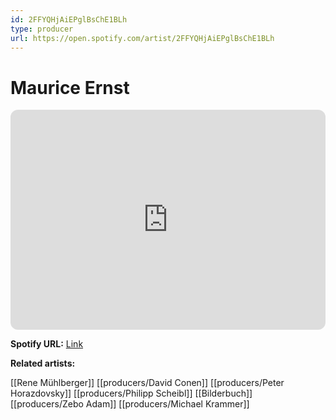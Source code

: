 ```yaml
---
id: 2FFYQHjAiEPglBsChE1BLh
type: producer
url: https://open.spotify.com/artist/2FFYQHjAiEPglBsChE1BLh
---
```

# Maurice Ernst

<iframe style="border-radius:12px" src="https://open.spotify.com/embed/artist/2FFYQHjAiEPglBsChE1BLh" width="100%" height="352" frameBorder="0" allowfullscreen="" allow="autoplay; clipboard-write; encrypted-media; fullscreen; picture-in-picture" loading="lazy"></iframe>

**Spotify URL:** [Link](https://open.spotify.com/artist/2FFYQHjAiEPglBsChE1BLh)

**Related artists:**

[[Rene Mühlberger]]
[[producers/David Conen]]
[[producers/Peter Horazdovsky]]
[[producers/Philipp Scheibl]]
[[Bilderbuch]]
[[producers/Zebo Adam]]
[[producers/Michael Krammer]]
